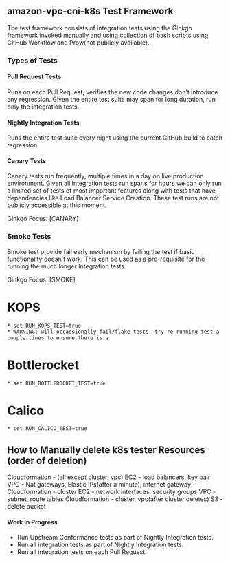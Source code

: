 ## amazon-vpc-cni-k8s Test Framework
The test framework consists of integration tests using the Ginkgo framework invoked manually and using collection of bash scripts using GitHub Workflow and Prow(not publicly available).

### Types of Tests

#### Pull Request Tests
Runs on each Pull Request, verifies the new code changes don't introduce any regression. Given the entire test suite may span for long duration, run only the integration tests.

#### Nightly Integration Tests
Runs the entire test suite every night using the current GitHub build to catch regression.

#### Canary Tests
Canary tests run frequently, multiple times in a day on live production environment. Given all integration tests run spans for hours we can only run a limited set of tests of most important features along with tests that have dependencies like Load Balancer Service Creation. These test runs are not publicly accessible at this moment.

Ginkgo Focus: [CANARY]

### Smoke Tests
Smoke test provide fail early mechanism by failing the test if basic functionality doesn't work. This can be used as a pre-requisite for the running the much longer Integration tests.

Ginkgo Focus: [SMOKE]

# KOPS
    * set RUN_KOPS_TEST=true
    * WARNING: will occassionally fail/flake tests, try re-running test a couple times to ensure there is a 
    
# Bottlerocket
    * set RUN_BOTTLEROCKET_TEST=true

# Calico
    * set RUN_CALICO_TEST=true

## How to Manually delete k8s tester Resources (order of deletion)
Cloudformation - (all except cluster, vpc)
EC2 - load balancers, key pair
VPC - Nat gateways, Elastic IPs(after a minute), internet gateway
Cloudformation - cluster
EC2 - network interfaces, security groups
VPC - subnet, route tables
Cloudformation - cluster, vpc(after cluster deletes)
S3 - delete bucket

#### Work In Progress
- Run Upstream Conformance tests as part of Nightly Integration tests.
- Run all integration tests as part of Nightly Integration tests.
- Run all integration tests on each Pull Request.

